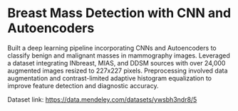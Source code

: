 # Breast Mass Detection with CNN and Autoencoders

Built a deep learning pipeline incorporating CNNs and Autoencoders to classify benign and malignant masses in mammography images. Leveraged a dataset integrating INbreast, MIAS, and DDSM sources with over 24,000 augmented images resized to 227x227 pixels. Preprocessing involved data augmentation and contrast-limited adaptive histogram equalization to improve feature detection and diagnostic accuracy.

Dataset link: https://data.mendeley.com/datasets/ywsbh3ndr8/5
